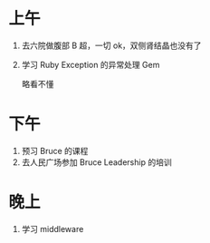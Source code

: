 # 上午

1. 去六院做腹部 B 超，一切 ok，双侧肾结晶也没有了
2. 学习 Ruby Exception 的异常处理 Gem
    
    略看不懂


# 下午

1. 预习 Bruce 的课程
2. 去人民广场参加 Bruce Leadership 的培训

# 晚上

1. 学习 middleware
